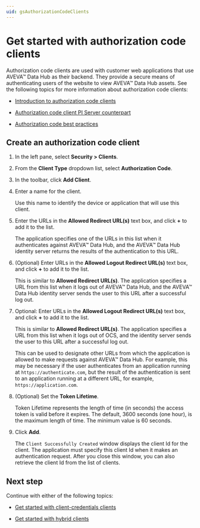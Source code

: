 ```yaml
---
uid: gsAuthorizationCodeClients
---
```


# Get started with authorization code clients

Authorization code clients are used with customer web applications that use AVEVA™ Data Hub as their backend. They provide a secure means of authenticating users of the website to view AVEVA™ Data Hub assets. See the following topics for more information about authorization code clients:

- [Introduction to authorization code clients](xref:ccClients#authorization-code-client)

- [Authorization code client PI Server counterpart](xref:ccClients#authorization-code-pi-server)

- [Authorization code best practices](xref:ccClients#authorization-code-bp)

## Create an authorization code client

1. In the left pane, select **Security > Clients**.

1. From the **Client Type** dropdown list, select **Authorization Code**.

1. In the toolbar, click **Add Client**.

1. Enter a name for the client. 

   Use this name to identify the device or application that will use this client.

1. Enter the URLs in the **Allowed Redirect URL(s)** text box, and click  **+**  to add it to the list. 

   The application specifies one of the URLs in this list when it authenticates against AVEVA™ Data Hub, and the AVEVA™ Data Hub identity server returns the results of the authentication to this URL.

1. (Optional) Enter URLs in the **Allowed Logout Redirect URL(s)** text box, and click **+**  to add it to the list. 

   This is similar to **Allowed Redirect URL(s)**. The application specifies a URL from this list when it logs out of AVEVA™ Data Hub, and the AVEVA™ Data Hub identity server sends the user to this URL after a successful log out.

1. Optional: Enter URLs in the **Allowed Logout Redirect URL(s)** text box, and click **+**  to add it to the list. 
   
   This is similar to **Allowed Redirect URL(s)**. The application specifies a URL from this list when it logs out of OCS, and the identity server sends the user to this URL after a successful log out.

   This can be used to designate other URLs from which the application is allowed to make requests against AVEVA™ Data Hub. For example, this may be necessary if the user authenticates from an application running at `https://authenticate.com`, but the result of the authentication is sent to an application running at a different URL, for example, `https://application.com`.
   
1. (Optional) Set the **Token Lifetime**. 

   Token Lifetime represents the length of time (in seconds) the access token is valid before it expires. The default, 3600 seconds (one hour), is the maximum length of time. The minimum value is 60 seconds.

1. Click **Add**.  

   The `Client Successfully Created` window displays the client Id for the client. The application must specify this client Id when it makes an authentication request. After you close this window, you can also retrieve the client Id from the list of clients.

## Next step

Continue with either of the following topics:

- [Get started with client-credentials clients](xref:gsClientCredentialsClients) 

- [Get started with hybrid clients](xref:gsHybridClients)
